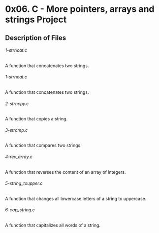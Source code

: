 # 0x06. C - More pointers, arrays and strings Project

## Description of Files
<h6>1-strncat.c</h6>
A function that concatenates two strings.

<h6>1-strncat.c</h6>
A function that concatenates two strings.

<h6>2-strncpy.c</h6>
A function that copies a string.

<h6>3-strcmp.c</h6>
A function that compares two strings.

<h6>4-rev_array.c</h6>
A function that reverses the content of an array of integers.

<h6>5-string_toupper.c</h6>
A function that changes all lowercase letters of a string to uppercase.

<h6>6-cap_string.c</h6>
A function that capitalizes all words of a string.
<h6></h6>
